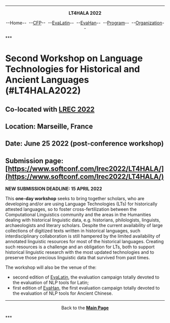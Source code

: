 ***
<p style="text-align: center;"><b>LT4HALA 2022</b></p>
<p style="text-align: center;">--Home--&nbsp;&nbsp;--<a href="CFP">CFP</a>--&nbsp;&nbsp;--<a href="EvaLatin">EvaLatin</a>--&nbsp;&nbsp;--<a href="EvaHan">EvaHan</a>--&nbsp;&nbsp;--<a href="Program">Program</a>--&nbsp;&nbsp;--<a href="organization">Organization</a>--</p>
***

# Second Workshop on Language Technologies for Historical and Ancient Languages (#LT4HALA2022)
## Co-located with [LREC 2022](https://lrec2022.lrec-conf.org/)
## Location: Marseille, France
## Date: June 25 2022 (post-conference workshop)
## Submission page: [https://www.softconf.com/lrec2022/LT4HALA/](https://www.softconf.com/lrec2022/LT4HALA/)

**NEW SUBMISSION DEADLINE: 15 APRIL 2022**

This **one-day workshop** seeks to bring together scholars, who are developing and/or are using Language Technologies (LTs) for historically attested languages, so to foster cross-fertilization between the Computational Linguistics community and the areas in the Humanities dealing with historical linguistic data, e.g. historians, philologists, linguists, archaeologists and literary scholars. Despite the current availability of large collections of digitized texts written in historical languages, such interdisciplinary collaboration is still hampered by the limited availability of annotated linguistic resources for most of the historical languages. Creating such resources is a challenge and an obligation for LTs, both to support historical linguistic research with the most updated technologies and to preserve those precious linguistic data that survived from past times.

The workshop will also be the venue of the:
- second edition of [EvaLatin](EvaLatin), the evaluation campaign totally devoted to the evaluation of NLP tools for Latin;
- first edition of [EvaHan](EvaHan), the first evaluation campaign totally devoted to the evaluation of NLP tools for Ancient Chinese.

***
<p style="text-align: center;">Back to the <a href="https://circse.github.io/LT4HALA/"><b>Main Page</b></a></p>
***
